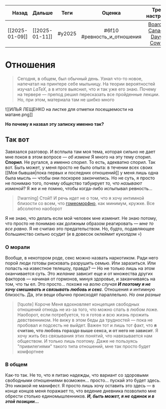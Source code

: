 |          Назад | Дальше         |  Теги  |           Оценка            |                                         Трек-настрение                                          |
| --------------:|:-------------- |:------:|:---------------------------:|:-----------------------------------------------------------------------------------------------:|
| [[2025-01-09]] | [[2025-01-11]] | #y2025 | #6f10 #ревность_и_отношения | [Boards of Canada - Dayvan Cowboy](https://youtube.com/watch?v=Ng2vTXxnD20&si=iAlFa65IkRGYejpI) |

# Отношения
> Сегодня, в общем, был обычный день. Узнал что-то новое, напечатал на принтере себе мыльницу. На теории вероятностей изучал $LaTeX$, а в итоге выяснил, что и так уже его знаю. Почему на тервере — препод решил пересказать все пройденные лекции. Но, при этом, материала там не шибко много
> 
![[ИЛЬЯ ЛЕЩЕНКО на листке для отметки посещаемости на матане.png]]

**Но почему я назвал эту записку именно так?**

## Так вот
Завязался разговор. И всплыла там моя тема, которая сильно не дает мне покоя в этом вопросе — *об измене*
Я много на эту тему спорил. **Спорил**. Не ругался, а именно *спорил*. То есть, адекватно спорил. Так вот. Быть может, у меня просто не было опыта: в течении всех своих [[Моя бывшая|пока первых и последних отношений]] у меня лишь одна была мысль — чтобы они поскорее закончились. Но не суть, я просто не понимаю того, почему общество табуирует *то, что называют изменой*? Я же и не помню, чтобы когда-либо испытывал ревность...

> [!warning] Стой!!
> И речь идет не о том, что я хочу интимной близости со всем, что [гомеоморфно](https://ru.wikipedia.org/wiki/%D0%93%D0%BE%D0%BC%D0%B5%D0%BE%D0%BC%D0%BE%D1%80%D1%84%D0%B8%D0%B7%D0%BC), как минимум, кружке. Все абсолютно наоборот

Я не знаю, что делать если мой человек мне изменит. Не знаю потому, что просто не понимаю как должным образом реагировать — *мне то все равно*. Я не считаю это предательством. Но, будто, подавляющее большинство сильно осудит (и в довесок оклеймит куколдом 💀)

### О морали
Вообще, в некотором роде, секс можно назвать наркотиком. Ради него порой люди готовы рисковать разрушить семью. Или заразиться. Или попасть на известное телешоу, правда? — Но не только лишь на этом оканчивается суть. Это *желание* зависит еще и от множества других факторов — начиная от гормонов, минуя здоровье, и заканчиваясь на том, что ты ел. Это просто... похоже на *волю случая*
***И поэтому я не хочу смешивать и связывать любовь и секс***. Отношения и интимную близость. Да, эти вещи обычно происходят параллельно. *Но они разные*

> [!quote] Короче
> Меня вдохновляет концепция свободных отношений отнюдь не из-за того, что можно спать в любом ложе. Наоборот, если потребуется, то я готов и всю жизнь прожить девственником. Не вижу в этом беды да трудностей — пока не пробовал и подсесть не выйдет. Важен тот и лишь тот факт, что **я считаю, что любовь гораздо выше секса, и от него не зависит**. Я хочу жить без связывания этих понятий, что навязывается нам обществом. И только лишь поэтому. Даже не пользуясь "привилегиями" такого типа отношений, мне так просто будет комфортнее 

### В общем
Как-то так. Не то, что я питаю надежды, что вариант со здоровыми свободными отношениями возможен... просто... пускай это будет здесь. Это никакой не манифест. Я просто лишь хочу оставить это здесь — в конце концов меня поражает то, что ведение дневника позволило мне обрести столько единомышленников. ***И, быть может, я не одинок и в этой позиции...***
